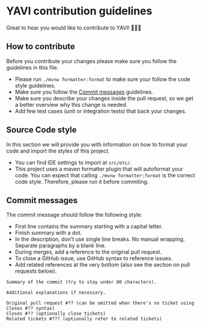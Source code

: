 # YAVI contribution guidelines

Great to hear you would like to contribute to YAVI! 🥳👍🏽

## How to contribute

Before you contribute your changes please make sure you follow the guidelines in this file.

* Please run `./mvnw formatter:format` to make sure your follow the code style guidelines.
* Make sure you follow the [Commit messages](#commit-messages) guidelines.
* Make sure you describe your changes inside the pull request, so we get a better overview why this change is needed.
* Add few test cases (unit or integration tests) that back your changes.
   
## Source Code style

In this section we will provide you with information on how to format your code and import the styles of this project.

* You can find IDE settings to import at `src/etc/`.
* This project uses a maven formatter plugin that will autoformat your code. You can expect that
  calling `./mvnw formatter:format` is the correct code style. Therefore, please run it before commiting.

## Commit messages
The commit message should follow the following style:

* First line contains the summary starting with a capital letter.
* Finish summary with a dot.
* In the description, don’t use single line breaks. No manual wrapping. Separate paragraphs by a blank line.
* During merges, add a reference to the original pull request.
* To close a GitHub issue, use GitHub syntax to reference issues.
* Add related references at the very bottom (also see the section on pull requests below).


```
Summary of the commit (try to stay under 80 characters).

Additional explanations if necessary.

Original pull request #?? (can be omitted when there's no ticket using Closes #?? syntax)
Closes #?? (optionally close tickets)
Related tickets #??? (optionally refer to related tickets)
```